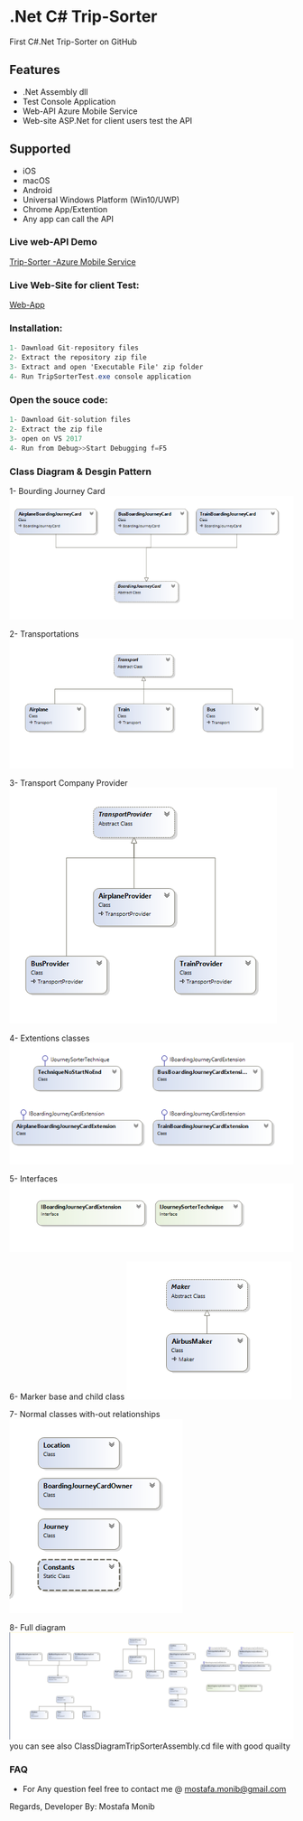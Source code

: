 # .Net C# Trip-Sorter

First C#.Net Trip-Sorter on GitHub

## Features

* .Net Assembly dll
* Test Console Application
* Web-API Azure Mobile Service
* Web-site ASP.Net for client users test the API


## Supported
* iOS
* macOS
* Android
* Universal Windows Platform (Win10/UWP)
* Chrome App/Extention
* Any app can call the API



### Live web-API Demo


[Trip-Sorter -Azure Mobile Service](http://tripsorterapi-001-site1.itempurl.com/)


### Live Web-Site for client Test:


[Web-App](http://tripsorter-001-site1.dtempurl.com)

### Installation:

```csharp
1- Dawnload Git-repository files
2- Extract the repository zip file
3- Extract and open 'Executable File' zip folder
4- Run TripSorterTest.exe console application
```

### Open the souce code:

```csharp
1- Dawnload Git-solution files
2- Extract the zip file
3- open on VS 2017
4- Run from Debug>>Start Debugging f=F5
```

### Class Diagram & Desgin Pattern

1- Bourding Journey Card
![Bourding Journey Card](bourding-journey-card.png)

2- Transportations
![Transport](transport.png)

3- Transport Company Provider
![Provider Transport](provider-transport.png)

4- Extentions classes
![Extentions](extentions.png)

5- Interfaces
![Interfaces Classes](interfaces-classes.png)

6- Marker base and child class
![Marker](marker.png)

7- Normal classes with-out relationships
![Normal Classes](normal-classes.png)

8- Full diagram
![Full Diagram](full-diagram.png)
you can see also ClassDiagramTripSorterAssembly.cd file with good quailty



### FAQ
* For Any question feel free to contact me @ mostafa.monib@gmail.com


Regards, 
Developer By: Mostafa Monib
